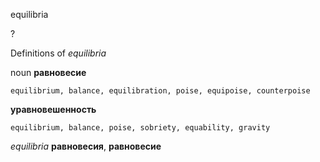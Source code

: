 equilibria

?


Definitions of _equilibria_

noun
**равновесие**

    equilibrium, balance, equilibration, poise, equipoise, counterpoise
**уравновешенность**

    equilibrium, balance, poise, sobriety, equability, gravity

_equilibria_
**равновесия**, **равновесие**